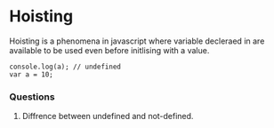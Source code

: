 # Hoisting

Hoisting is a phenomena in javascript where variable decleraed in are available to be used even before initlising with a value.

```
console.log(a); // undefined
var a = 10;

```

### Questions

1. Diffrence between undefined and not-defined.